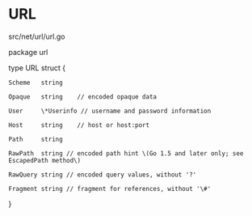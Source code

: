 # URL

src/net/url/url.go

package url



type URL struct {

	Scheme   string

	Opaque   string    // encoded opaque data

	User     \*Userinfo // username and password information

	Host     string    // host or host:port

	Path     string

	RawPath  string // encoded path hint \(Go 1.5 and later only; see EscapedPath method\)

	RawQuery string // encoded query values, without '?'

	Fragment string // fragment for references, without '\#'

}

